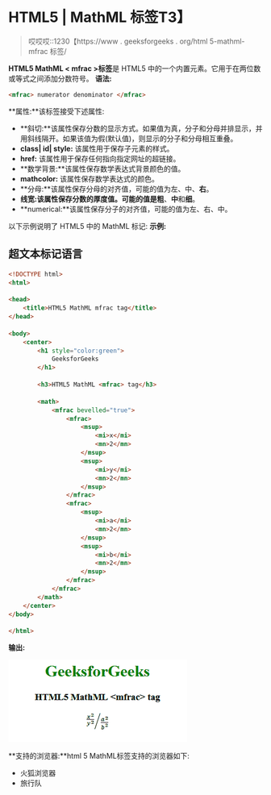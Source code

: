 # HTML5 | MathML <mfrac>标签</mfrac>T3】

> 哎哎哎::1230【https://www . geeksforgeeks . org/html 5-mathml-mfrac 标签/

**HTML5 MathML < mfrac >标签**是 HTML5 中的一个内置元素。它用于在两位数或等式之间添加分数符号。
**语法:**

```html
<mfrac> numerator denominator </mfrac> 
```

**属性:**该标签接受下述属性:

*   **斜切:**该属性保存分数的显示方式。如果值为真，分子和分母并排显示，并用斜线隔开。如果该值为假(默认值)，则显示的分子和分母相互重叠。
*   **class| id| style:** 该属性用于保存子元素的样式。
*   **href:** 该属性用于保存任何指向指定网址的超链接。
*   **数学背景:**该属性保存数学表达式背景颜色的值。
*   **mathcolor:** 该属性保存数学表达式的颜色。
*   **分母:**该属性保存分母的对齐值，可能的值为左、中、**右**。
*   **线宽:**该属性保存分数的厚度值。可能的值是**粗**、**中**和**细**。
*   **numerical:**该属性保存分子的对齐值，可能的值为左、右、中。

以下示例说明了 HTML5 中的 MathML <mfrac>标记:
**示例:**</mfrac> 

## 超文本标记语言

```html
<!DOCTYPE html>
<html>

<head>
    <title>HTML5 MathML mfrac tag</title>
</head>

<body>
    <center>
        <h1 style="color:green">
            GeeksforGeeks
        </h1>

        <h3>HTML5 MathML <mfrac> tag</h3>

        <math>
            <mfrac bevelled="true">
                <mfrac>
                    <msup>
                        <mi>x</mi>
                        <mn>2</mn>
                    </msup>
                    <msup>
                        <mi>y</mi>
                        <mn>2</mn>
                    </msup>
                </mfrac>
                <mfrac>
                    <msup>
                        <mi>a</mi>
                        <mn>2</mn>
                    </msup>
                    <msup>
                        <mi>b</mi>
                        <mn>2</mn>
                    </msup>
                </mfrac>
            </mfrac>
        </math>
    </center>
</body>

</html>
```

**输出:**

![](img/7a30b999f612ce6fc63ef756224d7d31.png)

**支持的浏览器:**html 5 MathML<mfrac>标签支持的浏览器如下:

*   火狐浏览器
*   旅行队